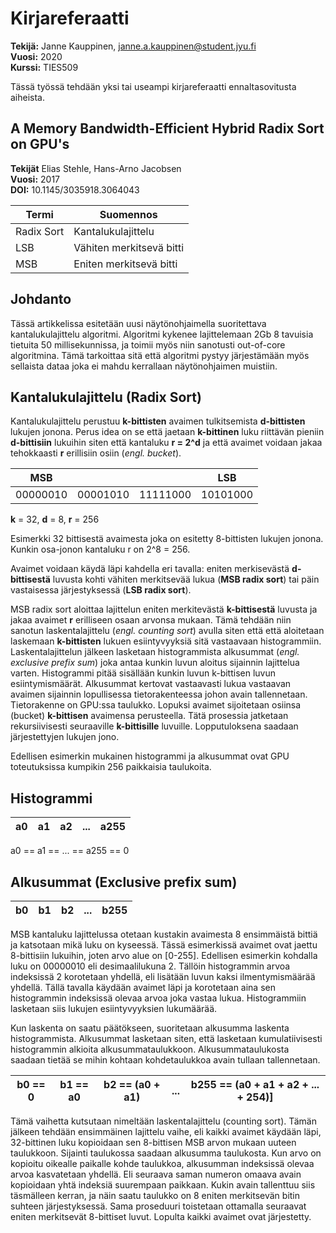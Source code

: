 # Kirjareferaatti

**Tekijä:** Janne Kauppinen, janne.a.kauppinen@student.jyu.fi<br>
**Vuosi:** 2020<br>
**Kurssi:** TIES509

Tässä työssä tehdään yksi tai useampi kirjareferaatti ennaltasovitusta aiheista.

## A Memory Bandwidth-Efficient Hybrid Radix Sort on GPU's

**Tekijät** Elias Stehle, Hans-Arno Jacobsen<br>
**Vuosi:** 2017<br>
**DOI:** 10.1145/3035918.3064043

| Termi           | Suomennos                |
| --------------- | ------------------------ |
| Radix Sort      | Kantalukulajittelu       |
| LSB             | Vähiten merkitsevä bitti |
| MSB             | Eniten merkitsevä bitti  | 

## Johdanto

Tässä artikkelissa esitetään uusi näytönohjaimella suoritettava
kantalukulajittelu algoritmi. Algoritmi kykenee lajittelemaan 2Gb 8 tavuisia
tietuita 50 millisekunnissa, ja toimii myös niin sanotusti out-of-core
algoritmina. Tämä tarkoittaa sitä että algoritmi pystyy järjestämään myös
sellaista dataa joka ei mahdu kerrallaan näytönohjaimen muistiin.

## Kantalukulajittelu (Radix Sort)

Kantalukulajittelu perustuu **k-bittisten** avaimen tulkitsemista
**d-bittisten** lukujen jonona. Perus idea on se että jaetaan **k-bittinen**
luku riittävän pieniin **d-bittisiin** lukuihin siten että kantaluku **r =
2^d** ja että avaimet voidaan jakaa tehokkaasti **r** erillisiin osiin (*engl.
bucket*).

| MSB      |          |          | LSB      |
| -------- | -------- | -------- | -------- |
| 00000010 | 00001010 | 11111000 | 10101000 |

**k** = 32, **d** = 8, **r** = 256

Esimerkki 32 bittisestä avaimesta joka on esitetty 8-bittisten lukujen jonona.
Kunkin osa-jonon kantaluku r on 2^8 = 256.

Avaimet voidaan käydä läpi kahdella eri tavalla: eniten merkisevästä
**d-bittisestä** luvusta kohti vähiten merkitsevää lukua (**MSB radix sort**)
tai päin vastaisessa järjestyksessä (**LSB radix sort**).

MSB radix sort aloittaa lajittelun eniten merkitevästä **k-bittisestä** luvusta
ja jakaa avaimet **r** erilliseen osaan arvonsa mukaan. Tämä tehdään niin
sanotun laskentalajittelu (*engl. counting sort*) avulla siten että että
aloitetaan laskemaan **k-bittisten** lukuen esiintyvyyksiä sitä vastaavaan
histogrammiin. Laskentalajittelun jälkeen lasketaan histogrammista alkusummat
(*engl. exclusive prefix sum*) joka antaa kunkin luvun aloitus sijainnin
lajittelua varten. Histogrammi pitää sisällään kunkin luvun k-bittisen luvun
esiintymismäärät. Alkusummat kertovat vastaavasti lukua vastaavan avaimen
sijainnin lopullisessa tietorakenteessa johon avain tallennetaan. Tietorakenne
on GPU:ssa taulukko. Lopuksi avaimet sijoitetaan osiinsa (bucket)
**k-bittisen** avaimensa perusteella. Tätä prosessia jatketaan rekursiivisesti
seuraaville **k-bittisille** luvuille. Lopputuloksena saadaan järjestettyjen
lukujen jono.

Edellisen esimerkin mukainen histogrammi ja alkusummat ovat GPU
toteutuksissa kumpikin 256 paikkaisia taulukoita.

## Histogrammi
| a0 | a1 | a2 | ... | a255 |
| -- | -- | -- | --- | ---- |

a0 == a1 == ... == a255 == 0

## Alkusummat (Exclusive prefix sum)
| b0 | b1 | b2 | ... | b255 |
| -- | -- | -- | --- | ---- |

MSB kantaluku lajittelussa otetaan kustakin avaimesta 8 ensimmäistä bittiä ja
katsotaan mikä luku on kyseessä. Tässä esimerkissä avaimet ovat jaettu
8-bittisiin lukuihin, joten arvo alue on [0-255]. Edellisen esimerkin kohdalla
luku on 00000010 eli desimaalilukuna 2. Tällöin histogrammin arvoa indeksissä 2
korotetaan yhdellä, eli lisätään luvun kaksi ilmentymismäärää yhdellä. Tällä
tavalla käydään avaimet läpi ja korotetaan aina sen histogrammin indeksissä
olevaa arvoa joka vastaa lukua. Histogrammiin lasketaan siis lukujen
esiintyvyyksien lukumäärää. 

Kun laskenta on saatu päätökseen, suoritetaan alkusumma laskenta
histogrammista. Alkusummat lasketaan siten, että lasketaan kumulatiivisesti
histogrammin alkioita alkusummataulukkoon. Alkusummataulukosta saadaan tietää
se mihin kohtaan kohdetaulukkoa avain tullaan tallennetaan.

| b0 == 0 | b1 == a0 | b2 == (a0 + a1) | ... | b255 == (a0 + a1 + a2 + ... + 254)] |
| ------- | -------- | --------------- | --- | ----------------------------------- |

Tämä vaihetta kutsutaan nimeltään laskentalajittelu (counting sort). Tämän
jälkeen tehdään ensimmäinen lajittelu vaihe, eli kaikki avaimet käydään läpi,
32-bittinen luku kopioidaan sen 8-bittisen MSB arvon mukaan uuteen taulukkoon.
Sijainti taulukossa saadaan alkusumma taulukosta. Kun arvo on kopioitu oikealle
paikalle kohde taulukkoa, alkusumman indeksissä olevaa arvoa kasvatetaan
yhdellä. Eli seuraava saman numeron omaava avain kopioidaan yhtä indeksiä
suurempaan paikkaan. Kukin avain tallenttuu siis täsmälleen kerran, ja näin
saatu taulukko on 8 eniten merkitsevän bitin suhteen järjestyksessä. Sama
proseduuri toistetaan ottamalla seuraavat eniten merkitsevät 8-bittiset luvut.
Lopulta kaikki avaimet ovat järjestetty.
